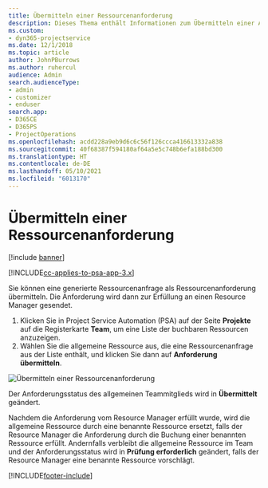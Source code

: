 ```yaml
---
title: Übermitteln einer Ressourcenanforderung
description: Dieses Thema enthält Informationen zum Übermitteln einer Anforderung für eine Projektressource.
ms.custom:
- dyn365-projectservice
ms.date: 12/1/2018
ms.topic: article
author: JohnPBurrows
ms.author: ruhercul
audience: Admin
search.audienceType:
- admin
- customizer
- enduser
search.app:
- D365CE
- D365PS
- ProjectOperations
ms.openlocfilehash: acdd228a9eb9d6c6c56f126ccca416613332a838
ms.sourcegitcommit: 40f68387f594180af64a5e5c748b6efa188bd300
ms.translationtype: HT
ms.contentlocale: de-DE
ms.lasthandoff: 05/10/2021
ms.locfileid: "6013170"
---
```

# <a name="submitting-a-resource-request"></a>Übermitteln einer Ressourcenanforderung

[!include [banner](../includes/psa-now-project-operations.md)]

[!INCLUDE[cc-applies-to-psa-app-3.x](../includes/cc-applies-to-psa-app-3x.md)]

Sie können eine generierte Ressourcenanfrage als Ressourcenanforderung übermitteln. Die Anforderung wird dann zur Erfüllung an einen Resource Manager gesendet.

1. Klicken Sie in Project Service Automation (PSA) auf der Seite **Projekte** auf die Registerkarte **Team**, um eine Liste der buchbaren Ressourcen anzuzeigen. 
2. Wählen Sie die allgemeine Ressource aus, die eine Ressourcenanfrage aus der Liste enthält, und klicken Sie dann auf **Anforderung übermitteln**.

![Übermitteln einer Ressourcenanforderung](media/RM-how-to-18.png)

Der Anforderungsstatus des allgemeinen Teammitglieds wird in **Übermittelt** geändert.

Nachdem die Anforderung vom Resource Manager erfüllt wurde, wird die allgemeine Ressource durch eine benannte Ressource ersetzt, falls der Resource Manager die Anforderung durch die Buchung einer benannten Ressource erfüllt. Andernfalls verbleibt die allgemeine Ressource im Team und der Anforderungsstatus wird in **Prüfung erforderlich** geändert, falls der Resource Manager eine benannte Ressource vorschlägt.


[!INCLUDE[footer-include](../includes/footer-banner.md)]